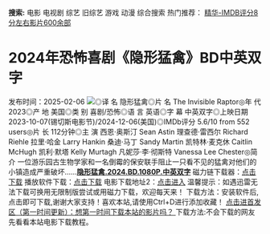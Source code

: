 **搜索:** 电影 电视剧 综艺 旧综艺 游戏 动漫 综合搜索 热门推荐： [精华-IMDB评分8分左右影片600余部](https://www.dytt8.com/html/gndy/jddy/20160320/50510.html)
# 2024年恐怖喜剧《隐形猛禽》BD中英双字
发布时间：2025-02-06 
![](https://img9.doubanio.com/view/photo/l_ratio_poster/public/p2914767369.jpg)◎译 名 隐形猛禽◎片 名 The Invisible Raptor◎年 代 2023◎产 地 美国◎类 别 喜剧/恐怖◎语 言 英语◎字 幕 中英双字◎上映日期 2023-10-07(锡切斯电影节)/2024-12-06(美国)◎IMDb评分 5.6/10 from 552 users◎片 长 112分钟◎主 演 西恩·奥斯汀 Sean Astin 理查德·雷西尔 Richard Riehle 拉里·哈金 Larry Hankin 桑迪·马丁 Sandy Martin 凯特林·麦克休 Caitlin McHugh 凯利·默塔 Kelly Murtagh 凡妮莎·李·彻斯特 Vanessa Lee Chester◎简 介 一位游乐园古生物学家和一名倒霉的保安联手阻止一只看不见的猛禽对他们的小镇造成严重破坏……[**隐形猛禽.2024.BD.1080P.中英双字**](magnet:?xt=urn:btih:de68db18915bf9ba2cffd3909bb43bc954a9fab8&dn=%e9%98%b3%e5%85%89%e7%94%b5%e5%bd%b1dygod.org.%e9%9a%90%e5%bd%a2%e7%8c%9b%e7%a6%bd.2024.BD.1080P.%e4%b8%ad%e8%8b%b1%e5%8f%8c%e5%ad%97.mkv&tr=udp%3a%2f%2ftracker.opentrackr.org%3a1337%2fannounce&tr=udp%3a%2f%2fexodus.desync.com%3a6969%2fannounce) 磁力链下载器：[点击下载](https://dygod.org/js/bt.htm "qBittorrent") 播放软件下载：[点击下载](https://dygod.org/js/player.htm "PotPlayer") 电影下载地址2：[点击进入](https://dygod.org/ "阳光电影") 温馨提示：如遇迅雷无法下载可换用无限制版尝试或用磁力下载，欢迎每天来！  下载方法：安装软件后,点击即可下载,谢谢大家支持！喜欢本站,请使用Ctrl+D进行添加收藏！ [点击进首发区（第一时间更新）：想第一时间下载本站的影片吗？ ](https://www.ygdy8.net/)下载方法:不会下载的网友先看看本站电影下载教程。